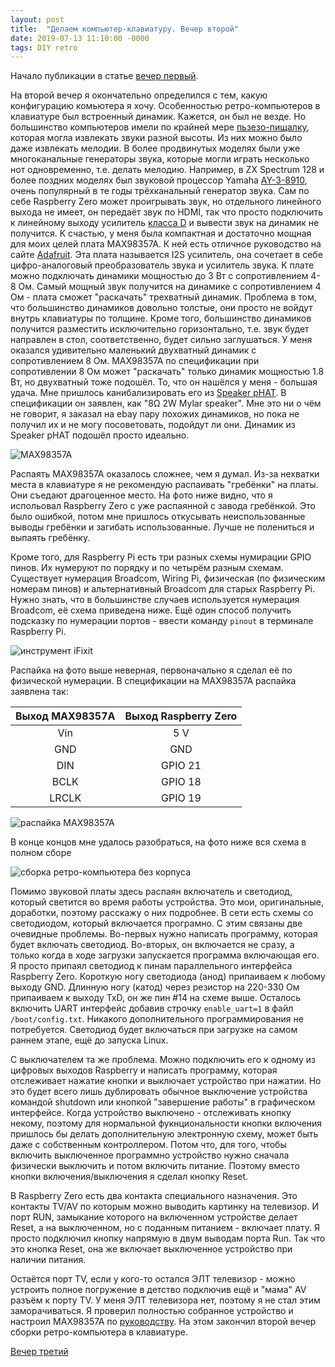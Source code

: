 ```yaml
---
layout: post
title:  "Делаем компьютер-клавиатуру. Вечер второй"
date: 2019-07-13 11:10:00 -0000
tags: DIY retro
---
```


Начало публикации в статье [вечер первый](/blog/2019/retrocomputer-day1).

На второй вечер я окончательно определился с тем, какую конфигурацию комьютера я хочу. Особенностью ретро-компьютеров в клавиатуре был встроенный динамик. Кажется, он был не везде. Но большинство компьютеров имели по крайней мере [пьзезо-пищалку](https://ru.wikipedia.org/wiki/Пьезоэлектрический_излучатель), которая могла извлекать звуки разной высоты. Из них можно было даже извлекать мелодии. В более продвинутых моделях были уже многоканальные генераторы звука, которые могли играть несколько нот одновременно, т.е. делать мелодию. Например, в ZX Spectrum 128 и более поздних моделях был звуковой процессор Yamaha [AY-3-8910](https://ru.wikipedia.org/wiki/AY-3-8910), очень популярный в те годы трёхканальный генератор звука. Сам по себе Raspberry Zero может проигрывать звук, но отдельного линейного выхода не имеет, он передаёт звук по HDMI, так что просто подключить к линейному выходу усилитель [класса D](https://ru.wikipedia.org/wiki/Классификация_электронных_усилителей#Режим_D) и вывести звук на динамик не получится. К счастью, у меня была компактная и достаточно мощная для моих целей плата MAX98357A. К ней есть отличное руководство на сайте [Adafruit](https://learn.adafruit.com/adafruit-max98357-i2s-class-d-mono-amp/pinouts). Эта плата называется I2S усилитель, она сочетает в себе цифро-аналоговый преобразователь звука и усилитель звука. К плате можно подключать динамики мощностью до 3 Вт с сопротивлением 4-8 Ом. Самый мощный звук получится на динамике с сопротивлением 4 Ом - плата сможет "раскачать" трехватный динамик. Проблема в том, что большинство динамиков довольно толстые, они просто не войдут внутрь клавиатуры по толщине. Кроме того, большинство динамиков получится разместить исключительно горизонтально, т.е. звук будет направлен в стол, соответственно, будет сильно заглушаться. У меня оказался удивительно маленький двухватный динамик с сопротивлением 8 Ом. MAX98357A по спецификации при сопротивлении 8 Ом может "раскачать" только динамик мощностью 1.8 Вт, но двухватный тоже подошёл. То, что он нашёлся у меня - большая удача. Мне пришлось канибализировать его из [Speaker pHAT](https://shop.pimoroni.com/products/speaker-phat). В спецификации он заявлен, как "8Ω 2W Mylar speaker". Мне это ни о чём не говорит, я заказал на ebay пару похожих динамиков, но пока не получил их и не могу посоветовать, подойдут ли они. Динамик из Speaker pHAT подошёл просто идеально.

![MAX98357A](https://res.cloudinary.com/dlqc5rp9l/image/upload/v1596269882/blog/retro-computer4_h7vovm.jpg)

Распаять MAX98357A оказалось сложнее, чем я думал. Из-за нехватки места в клавиатуре я не рекомендую распаивать "гребёнки" на платы. Они съедают драгоценное место. На фото ниже видно, что я испольовал Raspberry Zero с уже распаянной с завода гребёнкой. Это было ошибкой, потом мне пришлось откусывать неиспользованные выводы гребёнки и загибать использованные. Лучше не полениться и выпаять гребёнку. 

Кроме того, для Raspberry Pi есть три разных схемы нумирации GPIO пинов. Их нумеруют по порядку и по четырём разным схемам. Существует нумерация Broadcom, Wiring Pi, физическая (по физическим номерам пинов) и альтернативный Broadcom для старых Raspberry Pi. Нужно знать, что в большинстве случаев используется нумерация Broadcom, её схема приведена ниже. Ещё один способ получить подсказку по нумерации портов - ввести команду `pinout` в терминале Raspberry Pi.

![инструмент iFixit](https://res.cloudinary.com/dlqc5rp9l/image/upload/v1596269882/blog/retro-computer5_xangmk.png)

Распайка на фото выше неверная, первоначально я сделал её по физической нумерации. В спецификации на MAX98357A распайка заявлена так:

| Выход MAX98357A 	| Выход Raspberry Zero 	|
|:-----------------:|:---------------------:|
| Vin				| 5 V					|
| GND 				| GND					|
| DIN				| GPIO 21				|
| BCLK				| GPIO 18				|
| LRCLK 			| GPIO 19				|

![распайка MAX98357A](https://res.cloudinary.com/dlqc5rp9l/image/upload/v1596269882/blog/retro-computer6_nxeomg.jpg)

В конце концов мне удалось разобраться, на фото ниже вся схема в полном сборе

![сборка ретро-компьютера без корпуса](https://res.cloudinary.com/dlqc5rp9l/image/upload/v1596269882/blog/retro-computer7_mq7lnw.jpg)

Помимо звуковой платы здесь распаян включатель и светодиод, который светится во время работы устройства. Это мои, оригинальные, доработки, поэтому расскажу о них подробнее. В сети есть схемы со светодиодом, который включается програмно. С этим связаны две очевидные проблемы. Во-первых нужно написать программу, которая будет включать светодиод. Во-вторых, он включается не сразу, а только когда в ходе загрузки запускается программа включающая его. Я просто припаял светодиод к пинам параллельного интерфейса Raspberry Zero. Короткую ногу светодиода (анод) припаиваем к любому выходу GND. Длинную ногу (катод) через резистор на 220-330 Ом припаиваем к выходу TxD, он же пин #14 на схеме выше. Осталось включить UART интерфейс добавив строчку `enable_uart=1` в файл `/boot/config.txt`. Никакого дополнительного программирования не потребуется. Светодиод будет включаться при загрузке на самом раннем этапе, ещё до запуска Linux.

С выключателем та же проблема. Можно подключить его к одному из цифровых выходов Raspberry и написать программу, которая отслеживает нажатие кнопки и выключает устройство при нажатии. Но это будет всего лишь дублировать обычное выключение устройства командой shutdown или кнопкой "завершение работы" в графическом интерфейсе. Когда устройство выключено - отслеживать кнопку некому, поэтому для нормальной фукнциональности кнопки включения пришлось бы делать дополнительную электронную схему, может быть даже с собственным контроллером. Потом что, для того, чтобы включить выключенное программно устройство нужно сначала физически выключить и потом включить питание. Поэтому вместо кнопки включения/выключения я сделал кнопку Reset. 

В Raspberry Zero есть два контакта специального назначения. Это контакты TV/AV по которым можно выводить картинку на телевизор. И порт RUN, замыкание которого на включенном устройстве делает Reset, а на выключенном, но с поданным питанием - включает плату. Я просто подключил кнопку напрямую в двум выводам порта Run. Так что это кнопка Reset, она же включает выключенное устройство при наличии питания. 

Остаётся порт TV, если у кого-то остался ЭЛТ телевизор - можно устроить полное погружение в детство подключив ещё и "мама" AV разъём к порту TV. У меня ЭЛТ телевизора нет, поэтому я не стал этим заморачиваться. Я проверил полностью собранное устройство и настроил MAX98357A по [руководству](https://learn.adafruit.com/adafruit-max98357-i2s-class-d-mono-amp/raspberry-pi-usage). На этом закончил второй вечер сборки ретро-компьютера в клавиатуре.

[Вечер третий](/blog/2019/retrocomputer-day3)
